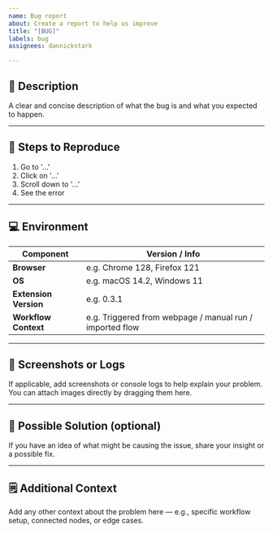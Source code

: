 ```yaml
---
name: Bug report
about: Create a report to help us improve
title: "[BUG]"
labels: bug
assignees: dannickstark

---
```


## 🐛 Description

A clear and concise description of what the bug is and what you expected to happen.

---

## 🔁 Steps to Reproduce

1. Go to '...'
2. Click on '...'
3. Scroll down to '...'
4. See the error

---

## 💻 Environment

| Component | Version / Info |
|------------|----------------|
| **Browser** | e.g. Chrome 128, Firefox 121 |
| **OS** | e.g. macOS 14.2, Windows 11 |
| **Extension Version** | e.g. 0.3.1 |
| **Workflow Context** | e.g. Triggered from webpage / manual run / imported flow |

---

## 📸 Screenshots or Logs

If applicable, add screenshots or console logs to help explain your problem.  
You can attach images directly by dragging them here.

---

## 🧩 Possible Solution (optional)

If you have an idea of what might be causing the issue, share your insight or a possible fix.

---

## 🗒️ Additional Context

Add any other context about the problem here — e.g., specific workflow setup, connected nodes, or edge cases.
